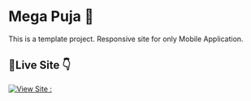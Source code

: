 
# Mega Puja 🎉

This is a template project. Responsive site for only Mobile Application.

 


## 🔗Live Site 👇  
[![View Site : ](https://img.shields.io/badge/View_Site-FF?style=for-the-badge&logo=ko-fi&logoColor=red)](https://megapuja.netlify.app/)
 

